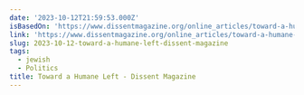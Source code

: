 ```yaml
---
date: '2023-10-12T21:59:53.000Z'
isBasedOn: 'https://www.dissentmagazine.org/online_articles/toward-a-humane-left/'
link: 'https://www.dissentmagazine.org/online_articles/toward-a-humane-left/'
slug: 2023-10-12-toward-a-humane-left-dissent-magazine
tags:
  - jewish
  - Politics
title: Toward a Humane Left - Dissent Magazine
---
```


